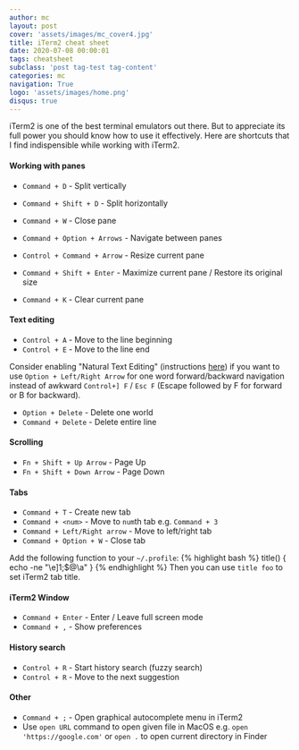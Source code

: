```yaml
---
author: mc
layout: post
cover: 'assets/images/mc_cover4.jpg'
title: iTerm2 cheat sheet
date: 2020-07-08 00:00:01
tags: cheatsheet
subclass: 'post tag-test tag-content'
categories: mc
navigation: True
logo: 'assets/images/home.png'
disqus: true
---
```


iTerm2 is one of the best terminal emulators out there.
But to appreciate its full power you should know how to
use it effectively.
Here are shortcuts that I find indispensible while working with iTerm2.

#### Working with panes

* `Command + D` - Split vertically
* `Command + Shift + D` - Split horizontally
* `Command + W` - Close pane

* `Command + Option + Arrows` - Navigate between panes
* `Control + Command + Arrow` - Resize current pane
* `Command + Shift + Enter` - Maximize current pane / Restore its original size

* `Command + K` - Clear current pane

#### Text editing

* `Control + A` - Move to the line beginning
* `Control + E` - Move to the line end

Consider enabling "Natural Text Editing" (instructions [here](https://apple.stackexchange.com/a/293988))
if you want to use `Option + Left/Right Arrow` for
one word forward/backward navigation instead of
awkward `Control+] F` / `Esc F` (Escape followed by F for forward or
B for backward).

* `Option + Delete` - Delete one world
* `Command + Delete` - Delete entire line

#### Scrolling

* `Fn + Shift + Up Arrow` - Page Up
* `Fn + Shift + Down Arrow` - Page Down

#### Tabs

* `Command + T` - Create new tab
* `Command + <num>` - Move to `num`th tab e.g. `Command + 3`
* `Command + Left/Right arrow` - Move to left/right tab
* `Command + Option + W` - Close tab

Add the following function to your `~/.profile`:
{% highlight bash %}
title() {
	echo -ne "\e]1;$@\a"
}
{% endhighlight %}
Then you can use `title foo` to set iTerm2 tab title.

#### iTerm2 Window

* `Command + Enter` - Enter / Leave full screen mode
* `Command + ,` - Show preferences

#### History search

* `Control + R` - Start history search (fuzzy search)
* `Control + R` - Move to the next suggestion

#### Other

* `Command + ;` - Open graphical autocomplete menu in iTerm2
* Use `open URL` command to open given file in MacOS e.g. `open 'https://google.com'` or `open .` to open current directory in Finder